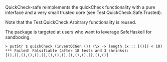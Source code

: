 QuickCheck-safe reimplements the quickCheck functionality with a pure
interface and a very small trusted core (see Test.QuickCheck.Safe.Trusted).

Note that the Test.QuickCheck.Arbitrary functionality is reused.

The package is targeted at users who want to leverage SafeHaskell for
sandboxing.

```
> putStr $ quickCheck (inventQCGen ()) (\x -> length (x :: [()]) < 10)
*** Failed! Falsifiable (after 18 tests and 3 shrinks):
[(),(),(),(),(),(),(),(),(),(),(),(),(),(),()]
```
